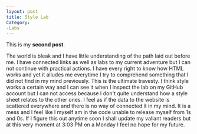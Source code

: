 ```yaml
---
layout: post
title: Style Lab
Category:
-Labs
---
```


This is my **second post**.

The world is bleak and I have little understanding of the path laid out before me. I have connected links as well as labs to my current adventure but I can not continue 
with practical actions. I have every right to know how HTML works and yet it alludes me everytime I try to comprehend something that I did not find in my mind previously.
This is the ultimate travesty. I think style works a certain way and I can see it when I inspect the lab on my GitHub account but I can not access because I don't quite understand
how a style sheet relates to the other ones. I feel as if the data to the website is scattered everywhere and there is no way of connected it in my mind. It is a mess and I feel
like I myself am in the code unable to release myself from 1s and 0s. If I figure this out anytime soon I shall update my valiant readers but at this very moment at 3:03 PM on a 
Monday I feel no hope for my future. 
